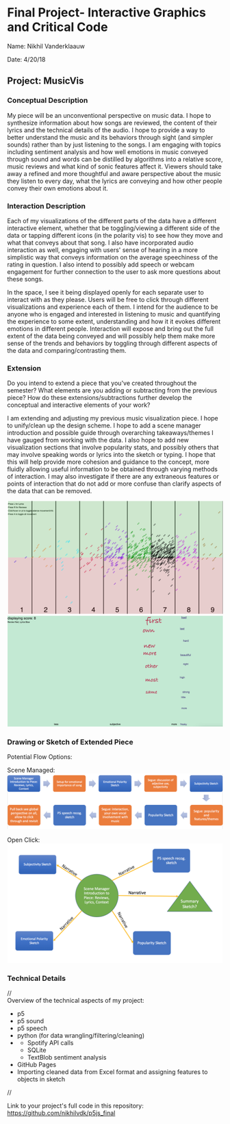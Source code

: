 # Final Project- Interactive Graphics and Critical Code

Name:  Nikhil Vanderklaauw

Date:  4/20/18

## Project: MusicVis

### Conceptual Description

My piece will be an unconventional perspective on music data. I hope to synthesize information about how songs are reviewed, the content of their lyrics and the technical details of the audio. I hope to provide a way to better understand the music and its behaviors through sight (and simpler sounds) rather than by just listening to the songs. I am engaging with topics including sentiment analysis and how well emotions in music conveyed through sound and words can be distilled by algorithms into a relative score, music reviews and what kind of sonic features affect it. Viewers should take away a refined and more thoughtful and aware perspective about the music they listen to every day, what the lyrics are conveying and how other people convey their own emotions about it.

### Interaction Description

Each of my visualizations of the different parts of the data have a different interactive element, whether that be toggling/viewing a different side of the data or tapping different icons (in the polarity vis) to see how they move and what that conveys about that song. I also have incorporated audio interaction as well, engaging with users' sense of hearing in a more simplistic way that conveys information on the average speechiness of the rating in question. I also intend to possibly add speech or webcam engagement for further connection to the user to ask more questions about these songs.

In the space, I see it being displayed openly for each separate user to interact with as they please. Users will be free to click through different visualizations and experience each of them. I intend for the audience to be anyone who is engaged and interested in listening to music and quantifying the experience to some extent, understanding and how it it evokes different emotions in different people. Interaction will expose and bring out the full extent of the data being conveyed and will possibly help them make more sense of the trends and behaviors by toggling through different aspects of the data and comparing/contrasting them.

### Extension 

Do you intend to extend a piece that you've created throughout the semester? What elements are you adding or subtracting from the previous piece? How do these extensions/subtractions further develop the conceptual and interactive elements of your work?

I am extending and adjusting my previous music visualization piece. I hope to unify/clean up the design scheme. I hope to add a scene manager introduction and possible guide through overarching takeaways/themes I have gauged from working with the data. I also hope to add new visualization sections that involve popularity stats, and possibly others that may involve speaking words or lyrics into the sketch or typing. I hope that this will help provide more cohesion and guidance to the concept, more fluidly allowing useful information to be obtained through varying methods of interaction. I may also investigate if there are any extraneous features or points of interaction that do not add or more confuse than clarify aspects of the data that can be removed.

![emotionalpolarity](/images/emotionalpolarity.png)![subjectivity](/images/subjectivity.png)

### Drawing or Sketch of Extended Piece

Potential Flow Options:

Scene Managed: ![scenemanaged](/images/scenemanaged.png)

Open Click: ![openclick](/images/openclick.png)

### Technical Details
//   
Overview of the technical aspects of my project:
- p5
- p5 sound
- p5 speech
- python (for data wrangling/filtering/cleaning)
- - Spotify API calls
  - SQLite
  - TextBlob sentiment analysis
- GitHub Pages
- Importing cleaned data from Excel format and assigning features to objects in sketch

  
//



Link to your project's full code in this repository:  https://github.com/nikhilvdk/p5js_final